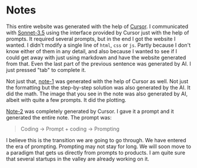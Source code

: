 # Notes

This entire website was generated with the help of [Cursor](https://cursor.com/). I communicated with [Sonnet-3.5](https://www.anthropic.com/news/claude-3-5-sonnet) using the interface provided by Cursor just with the help of prompts. It required several prompts, but in the end I got the website I wanted. I didn't modify a single line of `html`, `css` or `js`. Partly because I don't know either of them in any detail, and also because I wanted to see if I could get away with just using markdown and have the website generated from that. Even the last part of the previous sentence was generated by AI. I just pressed "tab" to complete it.

Not just that, [note-1](note-1.html) was generated with the help of Cursor as well. Not just the formatting but the step-by-step solution was also generated by the AI. It did the math. The image that you see in the note was also generated by AI, albeit with quite a few prompts. It did the plotting.

[Note-2](note-2.html) was completely generated by Cursor. I gave it a prompt and it generated the entire note. The prompt was:

> Coding -> Prompt + coding -> Prompting

I believe this is the transition we are going to go through. We have entered the era of prompting. Prompting may not stay for long. We will soon move to a paradigm that gets us directly from prompts to products. I am quite sure that several startups in the valley are already working on it.

